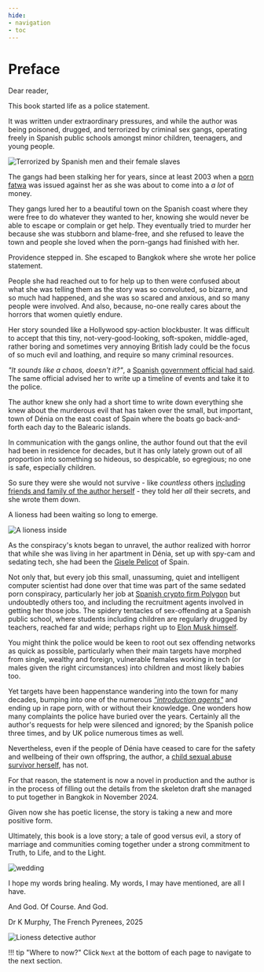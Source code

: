 ```yaml
---
hide:
- navigation
- toc
---
```


# Preface

<div id="google_translate_element"></div>
<script type="text/javascript" src="//translate.google.com/translate_a/element.js?cb=googleTranslateElementInit"></script>
<script type="text/javascript">
function googleTranslateElementInit() {
  new google.translate.TranslateElement({pageLanguage: 'en'}, 'google_translate_element');
}
</script>

Dear reader,

This book started life as a police statement.

It was written under extraordinary pressures, and while the author was being poisoned, drugged, and terrorized by criminal sex gangs, operating freely in Spanish public schools amongst minor children, teenagers, and young people.

![Terrorized by Spanish men and their female slaves](content/images/planning-the-murder-of-innocents-2.png)

The gangs had been stalking her for years, since at least 2003 when a [porn fatwa](timeline/early-years/2003.md#porn-fatwa) was issued against her as she was about to come into a *a lot* of money.

They gangs lured her to a beautiful town on the Spanish coast where they were free to do whatever they wanted to her, knowing she would never be able to escape or complain or get help. They eventually tried to murder her because she was stubborn and blame-free, and she refused to leave the town and people she loved when the porn-gangs had finished with her. 

Providence stepped in. She escaped to Bangkok where she wrote her police statement.

People she had reached out to for help up to then were confused about what she was telling them as the story was so convoluted, so bizarre, and so much had happened, and she was so scared and anxious, and so many people were involved. And also, because, no-one really cares about the horrors that women quietly endure.

Her story sounded like a Hollywood spy-action blockbuster. It was difficult to accept that this tiny, not-very-good-looking, soft-spoken, middle-aged, rather boring and sometimes very annoying British lady could be the focus of so much evil and loathing, and require so many criminal resources.

*"It sounds like a chaos, doesn't it?"*, a [Spanish government official had said](timeline/2024/october.md#madrid-and-paloma). The same official advised her to write up a timeline of events and take it to the police.

The author knew she only had a short time to write down everything she knew about the murderous evil that has taken over the small, but important, town of Dénia on the east coast of Spain where the boats go back-and-forth each day to the Balearic islands.

In communication with the gangs online, the author found out that the evil had been in residence for decades, but it has only lately grown out of all proportion into something so hideous, so despicable, so egregious; no one is safe, especially children.

So sure they were she would not survive - like *countless* others [including friends and family of the author herself](dedication.md) - they told her *all* their secrets, and she wrote them down.

A lioness had been waiting so long to emerge.

![A lioness inside](content/images/lioness-2.png)

As the conspiracy's knots began to unravel, the author realized with horror that while she was living in her apartment in Dénia, set up with spy-cam and sedating tech, she had been the [Gisele Pelicot](timeline/early-years/2007.md#rewards-offered) of Spain.

Not only that, but every job this small, unassuming, quiet and intelligent computer scientist had done over that time was part of the same sedated porn conspiracy, particularly her job at [Spanish crypto firm Polygon](timeline/2023/november.md#polygon) but undoubtedly others too, and including the recruitment agents involved in getting her those jobs. The spidery tentacles of sex-offending at a Spanish public school, where students including children are regularly drugged by teachers, reached far and wide; perhaps right up to [Elon Musk himself](timeline/2023/june.md#elon).

You might think the police would be keen to root out sex offending networks as quick as possible, particularly when their main targets have morphed from single, wealthy and foreign, vulnerable females working in tech (or males given the right circumstances) into children and most likely babies too.

Yet targets have been happenstance wandering into the town for many decades, bumping into one of the numerous [*"introduction agents"*](crimes/introduction-agents.md) and ending up in rape porn, with or without their knowledge. One wonders how many complaints the police have buried over the years.  Certainly all the author's requests for help were silenced and ignored; by the Spanish police three times, and by UK police numerous times as well.

Nevertheless, even if the people of Dénia have ceased to care for the safety and wellbeing of their own offspring, the author, a [child sexual abuse survivor herself](timeline/2023/november.md#first-time-they-flash-up-my-naked-16-year-old-body-on-x), has not.

For that reason, the statement is now a novel in production and the author is in the process of filling out the details from the skeleton draft she managed to put together in Bangkok in November 2024.

Given now she has poetic license, the story is taking a new and more positive form. 

Ultimately, this book is a love story; a tale of good versus evil, a story of marriage and communities coming together under a strong commitment to Truth, to Life, and to the Light.

![wedding](content/images/wedding.png)

I hope my words bring healing. My words, I may have mentioned, are all I have.

And God. Of Course. And God.

Dr K Murphy, The French Pyrenees, 2025

![Lioness detective author](content/images/lioness-3.png)

!!! tip "Where to now?"
    Click `Next` at the bottom of each page to navigate to the next section.
